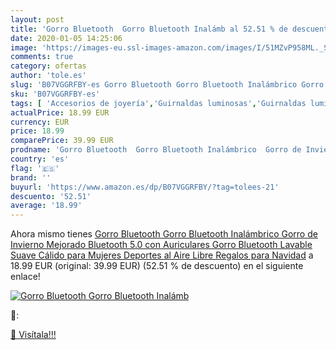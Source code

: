 ```yaml
---
layout: post
title: 'Gorro Bluetooth  Gorro Bluetooth Inalámb al 52.51 % de descuento'
date: 2020-01-05 14:25:06
image: 'https://images-eu.ssl-images-amazon.com/images/I/51MZvP958ML._SL400_.jpg'
comments: true
category: ofertas
author: 'tole.es'
slug: 'B07VGGRFBY-es Gorro Bluetooth Gorro Bluetooth Inalámbrico Gorro de...'
sku: 'B07VGGRFBY-es'
tags: [ 'Accesorios de joyería','Guirnaldas luminosas','Guirnaldas luminosas de interior','Iluminación','Joyería','Limpieza y cuidado de joyas','navidad', ]
actualPrice: 18.99 EUR
currency: EUR
price: 18.99
comparePrice: 39.99 EUR
prodname: 'Gorro Bluetooth  Gorro Bluetooth Inalámbrico  Gorro de Invierno Mejorado Bluetooth 5.0 con Auriculares  Gorro Bluetooth Lavable  Suave Cálido para Mujeres Deportes al Aire Libre  Regalos para Navidad'
country: 'es'
flag: '🇪🇸'
brand: ''
buyurl: 'https://www.amazon.es/dp/B07VGGRFBY/?tag=tolees-21'
descuento: '52.51'
average: '18.99'
---
```


Ahora mismo tienes [Gorro Bluetooth  Gorro Bluetooth Inalámbrico  Gorro de Invierno Mejorado Bluetooth 5.0 con Auriculares  Gorro Bluetooth Lavable  Suave Cálido para Mujeres Deportes al Aire Libre  Regalos para Navidad](https://www.amazon.es/dp/B07VGGRFBY/?tag=tolees-21) a 18.99 EUR (original: 39.99 EUR) (52.51 %  de descuento) en el siguiente enlace!

[![Gorro Bluetooth  Gorro Bluetooth Inalámb](https://images-eu.ssl-images-amazon.com/images/I/51MZvP958ML._SL400_.jpg)](https://www.amazon.es/dp/B07VGGRFBY/?tag=tolees-21)

🔎:


[🛒 Visítala!!!](https://www.amazon.es/dp/B07VGGRFBY/?tag=tolees-21)
